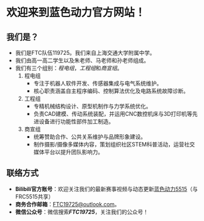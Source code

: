 # 欢迎来到蓝色动力官方网站！
## 我们是？
- 我们是FTC队伍119725。我们来自上海交通大学附属中学。
- 我们由高一高二学生以及朱老师、马老师和孙老师组成。
- 我们有三个组别：*程电组*，*工程组*和*商宣组*。
   1. 程电组
      - 专注于机器人软件开发、传感器集成与电气系统维护。  
      - 核心职责涵盖自主程序编码、控制算法优化及电路系统故障诊断。
   2. 工程组
      - 专精机械结构设计、原型机制作与力学系统优化。  
      - 负责CAD建模、传动系统装配，并运用CNC数控机床与3D打印机等先进设备进行功能性部件加工制造。
   3. 商宣组
      - 统筹赞助合作、公共关系维护与品牌形象建设。  
      - 制作摄影/摄像多媒体内容，策划组织社区STEM科普活动，运营社交媒体平台以提升团队影响力。    
    
## 联络方式
- **Bilibili官方账号**：欢迎关注我们的最新赛事视频与动态更新[蓝色动力5515](https://b23.tv/yDl8OAU)（与FRC5515共享）  
- **商务合作邮箱**：[FTC19725@outlook.com](mailto:FTC19725@outlook.com)。 
- **微信公众号**：微信搜索***FTC19725***，关注我们的公众号！